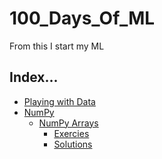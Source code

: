 # 100_Days_Of_ML
From this I start my ML

## Index...

<ul>
  <li><a href = "https://github.com/balgopal123/100_Days_Of_ML/blob/master/Playing%20with%20dT/Playing%20Data%20Set.ipynb">Playing with Data</a></li>
  <li><a href = "https://github.com/balgopal123/100_Days_Of_ML/tree/master/NumPy" >NumPy</a>
    <ul><li><a href ="https://github.com/balgopal123/100_Days_Of_ML/tree/master/NumPy/Numpy%20Arrys">NumPy Arrays</a>
        <ul><li><a href = "https://github.com/balgopal123/100_Days_Of_ML/blob/master/NumPy/Numpy%20Arrys/04%20Exercises%20for%20NumPy%20Array.ipynb" >Exercies</a></li>
          <li><a href = "https://github.com/balgopal123/100_Days_Of_ML/blob/master/NumPy/Numpy%20Arrys/05%20Exercise%20Solutions.ipynb">Solutions</a></li>
      </ul>
      </li>
    </ul>
  </li>
</ul>
